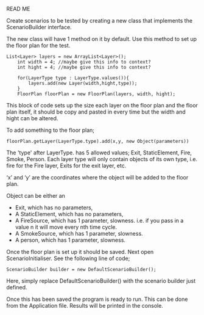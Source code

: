 READ ME

Create scenarios to be tested by creating a new class that implements the ScenarioBuilder interface.

The new class will have 1 method on it by default. Use this method to set up the floor plan for the test.

	List<Layer> layers = new ArrayList<Layer>();
		int width = 4; //maybe give this info to context? 
		int hight = 4; //maybe give this info to context? 
		
		for(LayerType type : LayerType.values()){
			layers.add(new Layer(width,hight,type));
		}
		FloorPlan floorPlan = new FloorPlan(layers, width, hight);
		
This block of code sets up the size each layer on the floor plan and the floor plan itself, it should be copy and pasted in every 
time but the width and hight can be altered. 

To add something to the floor plan;

	floorPlan.getLayer(LayerType.type).add(x,y, new Object(parameters))
	
The 'type' after LayerType. has 5 allowed values; Exit, StaticElement, Fire, Smoke, Person. Each layer type will only contain objects of its own type, i.e. fire for the Fire layer, Exits for the exit layer, etc. 

‘x’ and ‘y’ are the coordinates where the object will be added to the floor plan.


Object can be either an 
- Exit, which has no parameters,
- A StaticElement, which has no parameters,
- A FireSource, which has 1 parameter, slowness. i.e. if you pass in a value n it will move every nth time cycle.
- A SmokeSource, which has 1 parameter, slowness.
- A person, which has 1 parameter, slowness. 


Once the floor plan is set up it should be saved. Next open ScenarioInitialiser. See the following line of code;

	ScenarioBuilder builder = new DefaultScenarioBuilder();

Here, simply replace DefaultScenarioBuilder() with the scenario builder just defined. 

Once this has been saved the program is ready to run. This can be done from the Application file. Results will be printed in the console. 
